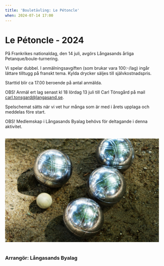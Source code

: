 ```yaml
---
title: 'Bouletävling: Le Pétoncle'
when: 2024-07-14 17:00
---
```

<h1 class="aligncenter">Le Pétoncle - 2024</h1>

På Frankrikes nationaldag, den 14 juli, avgörs Långasands årliga Petanque/boule-turnering.

Vi spelar dubbel. I anmälningsavgiften (som brukar vara 100:-/lag) ingår lättare tilltugg på franskt tema.
Kylda drycker säljes till självkostnadspris.
<!--
Anmälningsavgiften betalas med Swish på plats. Vinnaren går därifrån med äran och prispengar, som utgörs av anmälningsavgifterna.
-->
Starttid blir ca 17.00 beroende på antal anmälda. 

OBS! Anmäl ert lag senast kl 18 lördag 13 juli till Carl Tönsgård på mail <a href="mailto:carl.tonsgard@langasand.se?Subject=Anmälan%20boule" target="_top">carl.tonsgard@langasand.se</a>.

Spelschemat sätts när vi vet hur många som är med i årets upplaga och meddelas före start.

OBS! Medlemskap i Långasands Byalag behövs för deltagande i denna aktivitet. 

<br>

<div class="center">
    <img width="800" src="/assets/images/boule-1024x689.png" />
</div>

<br>

### Arrangör: Långasands Byalag
